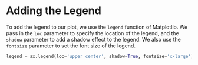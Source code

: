 # Adding the Legend

To add the legend to our plot, we use the `legend` function of Matplotlib. We pass in the `loc` parameter to specify the location of the legend, and the `shadow` parameter to add a shadow effect to the legend. We also use the `fontsize` parameter to set the font size of the legend.

```python
legend = ax.legend(loc='upper center', shadow=True, fontsize='x-large')
```
